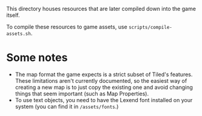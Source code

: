 This directory houses resources that are later compiled down into the game itself.

To compile these resources to game assets, use `scripts/compile-assets.sh`.

# Some notes

- The map format the game expects is a strict subset of Tiled's features. These limitations aren't
  currently documented, so the easiest way of creating a new map is to just copy the existing one
  and avoid changing things that seem important (such as Map Properties).
- To use text objects, you need to have the Lexend font installed on your system (you can find it
  in `/assets/fonts`.)

